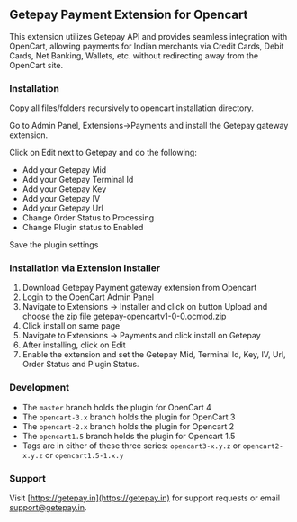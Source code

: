 ## Getepay Payment Extension for Opencart

This extension utilizes Getepay API and provides seamless integration with OpenCart, allowing payments for Indian merchants via Credit Cards, Debit Cards, Net Banking, Wallets, etc.  without redirecting away from the OpenCart site.

### Installation

Copy all files/folders recursively to opencart installation directory.

Go to Admin Panel, Extensions->Payments and install the Getepay gateway extension.

Click on Edit next to Getepay and do the following:

- Add your Getepay Mid
- Add your Getepay Terminal Id
- Add your Getepay Key
- Add your Getepay IV
- Add your Getepay Url
- Change Order Status to Processing
- Change Plugin status to Enabled

Save the plugin settings

### Installation via Extension Installer

1. Download Getepay Payment gateway extension from Opencart
2. Login to the OpenCart Admin Panel
3. Navigate to Extensions -> Installer and click on button Upload and choose the zip file getepay-opencartv1-0-0.ocmod.zip
4. Click install on same page
5. Navigate to Extensions -> Payments and click install on Getepay
6. After installing, click on Edit
7. Enable the extension and set the Getepay Mid, Terminal Id, Key, IV, Url, Order Status and Plugin Status.

### Development

- The `master` branch holds the plugin for OpenCart 4
- The `opencart-3.x` branch holds the plugin for OpenCart 3
- The `opencart-2.x` branch holds the plugin for Opencart 2
- The `opencart1.5` branch holds the plugin for Opencart 1.5
- Tags are in either of these three series: `opencart3-x.y.z` or `opencart2-x.y.z` or `opencart1.5-1.x.y`

### Support

Visit [https://getepay.in](https://getepay.in) for support requests or email support@getepay.in.